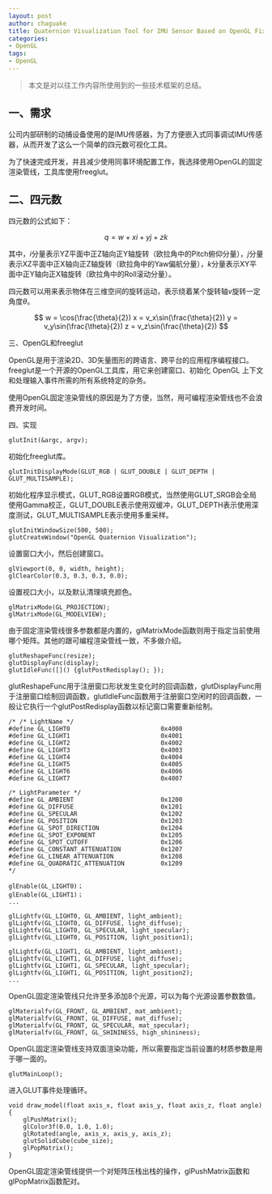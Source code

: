 ```yaml
---
layout: post
author: chaguake
title: Quaternion Visualization Tool for IMU Sensor Based on OpenGL Fixed Rendering Pipeline
categories: 
- OpenGL
tags: 
- OpenGL
---
```


> 本文是对以往工作内容所使用到的一些技术框架的总结。

## 一、需求

公司内部研制的动捕设备使用的是IMU传感器，为了方便嵌入式同事调试IMU传感器，从而开发了这么一个简单的四元数可视化工具。

为了快速完成开发，并且减少使用同事环境配置工作，我选择使用OpenGL的固定渲染管线，工具库使用freeglut。

## 二、四元数

四元数的公式如下：

$$
q = w + xi + yj + zk
$$

其中，$i$分量表示YZ平面中正Z轴向正Y轴旋转（欧拉角中的Pitch俯仰分量），$j$分量表示XZ平面中正X轴向正Z轴旋转（欧拉角中的Yaw偏航分量），$k$分量表示XY平面中正Y轴向正X轴旋转（欧拉角中的Roll滚动分量）。

四元数可以用来表示物体在三维空间的旋转运动，表示绕着某个旋转轴$v$旋转一定角度$θ$。

$$
w = \cos(\frac{\theta}{2})
x = v_x\sin(\frac{\theta}{2})
y = v_y\sin(\frac{\theta}{2})
z = v_z\sin(\frac{\theta}{2})
$$

三、OpenGL和freeglut

OpenGL是用于渲染2D、3D矢量图形的跨语言、跨平台的应用程序编程接口。freeglut是一个开源的OpenGL工具库，用它来创建窗口、初始化 OpenGL 上下文和处理输入事件所需的所有系统特定的杂务。

使用OpenGL固定渲染管线的原因是为了方便，当然，用可编程渲染管线也不会浪费开发时间。

四、实现

```
glutInit(&argc, argv);
```

初始化freeglut库。

```
glutInitDisplayMode(GLUT_RGB | GLUT_DOUBLE | GLUT_DEPTH | GLUT_MULTISAMPLE);
```

初始化程序显示模式，GLUT_RGB设置RGB模式，当然使用GLUT_SRGB会全局使用Gamma校正，GLUT_DOUBLE表示使用双缓冲，GLUT_DEPTH表示使用深度测试，GLUT_MULTISAMPLE表示使用多重采样。

```
glutInitWindowSize(500, 500); 
glutCreateWindow("OpenGL Quaternion Visualization");
```

设置窗口大小，然后创建窗口。

```
glViewport(0, 0, width, height); 
glClearColor(0.3, 0.3, 0.3, 0.0);
```

设置视口大小，以及默认清理填充颜色。

```
glMatrixMode(GL_PROJECTION); 
glMatrixMode(GL_MODELVIEW);
```

由于固定渲染管线很多参数都是内置的，glMatrixMode函数则用于指定当前使用哪个矩阵。其他的跟可编程渲染管线一致，不多做介绍。

```
glutReshapeFunc(resize); 
glutDisplayFunc(display); 
glutIdleFunc([]() {glutPostRedisplay(); });
```

glutReshapeFunc用于注册窗口形状发生变化时的回调函数，glutDisplayFunc用于注册窗口绘制回调函数，glutIdleFunc函数用于注册窗口空闲时的回调函数，一般让它执行一个glutPostRedisplay函数以标记窗口需要重新绘制。

```
/* /* LightName */ 
#define GL_LIGHT0                         0x4000 
#define GL_LIGHT1                         0x4001 
#define GL_LIGHT2                         0x4002 
#define GL_LIGHT3                         0x4003 
#define GL_LIGHT4                         0x4004 
#define GL_LIGHT5                         0x4005 
#define GL_LIGHT6                         0x4006 
#define GL_LIGHT7                         0x4007 

/* LightParameter */ 
#define GL_AMBIENT                        0x1200 
#define GL_DIFFUSE                        0x1201 
#define GL_SPECULAR                       0x1202 
#define GL_POSITION                       0x1203 
#define GL_SPOT_DIRECTION                 0x1204 
#define GL_SPOT_EXPONENT                  0x1205 
#define GL_SPOT_CUTOFF                    0x1206 
#define GL_CONSTANT_ATTENUATION           0x1207 
#define GL_LINEAR_ATTENUATION             0x1208 
#define GL_QUADRATIC_ATTENUATION          0x1209 
*/ 

glEnable(GL_LIGHT0)； 
glEnable(GL_LIGHT1)； 
... 

glLightfv(GL_LIGHT0, GL_AMBIENT, light_ambient); 
glLightfv(GL_LIGHT0, GL_DIFFUSE, light_diffuse); 
glLightfv(GL_LIGHT0, GL_SPECULAR, light_specular); 
glLightfv(GL_LIGHT0, GL_POSITION, light_position1); 

glLightfv(GL_LIGHT1, GL_AMBIENT, light_ambient); 
glLightfv(GL_LIGHT1, GL_DIFFUSE, light_diffuse); 
glLightfv(GL_LIGHT1, GL_SPECULAR, light_specular); 
glLightfv(GL_LIGHT1, GL_POSITION, light_position2); 
...

```

OpenGL固定渲染管线只允许至多添加8个光源，可以为每个光源设置参数数值。

```
glMaterialfv(GL_FRONT, GL_AMBIENT, mat_ambient); 
glMaterialfv(GL_FRONT, GL_DIFFUSE, mat_diffuse); 
glMaterialfv(GL_FRONT, GL_SPECULAR, mat_specular); 
glMaterialfv(GL_FRONT, GL_SHININESS, high_shininess);
```

OpenGL固定渲染管线支持双面渲染功能，所以需要指定当前设置的材质参数是用于哪一面的。

```
glutMainLoop();
```

进入GLUT事件处理循环。

```
void draw_model(float axis_x, float axis_y, float axis_z, float angle) 
{   
	glPushMatrix();   
	glColor3f(0.0, 1.0, 1.0);   
	glRotated(angle, axis_x, axis_y, axis_z);   
	glutSolidCube(cube_size);   
	glPopMatrix(); 
}
```

OpenGL固定渲染管线提供一个对矩阵压栈出栈的操作，glPushMatrix函数和glPopMatrix函数配对。